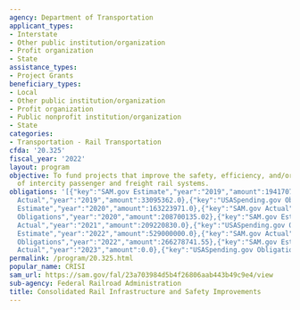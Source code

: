 ```yaml
---
agency: Department of Transportation
applicant_types:
- Interstate
- Other public institution/organization
- Profit organization
- State
assistance_types:
- Project Grants
beneficiary_types:
- Local
- Other public institution/organization
- Profit organization
- Public nonprofit institution/organization
- State
categories:
- Transportation - Rail Transportation
cfda: '20.325'
fiscal_year: '2022'
layout: program
objective: To fund projects that improve the safety, efficiency, and/or reliability
  of intercity passenger and freight rail systems.
obligations: '[{"key":"SAM.gov Estimate","year":"2019","amount":194170709.0},{"key":"SAM.gov
  Actual","year":"2019","amount":33095362.0},{"key":"USASpending.gov Obligations","year":"2019","amount":33095362.0},{"key":"SAM.gov
  Estimate","year":"2020","amount":163223971.0},{"key":"SAM.gov Actual","year":"2020","amount":209978877.0},{"key":"USASpending.gov
  Obligations","year":"2020","amount":208700135.02},{"key":"SAM.gov Estimate","year":"2021","amount":114455602.0},{"key":"SAM.gov
  Actual","year":"2021","amount":209220830.0},{"key":"USASpending.gov Obligations","year":"2021","amount":198623494.66},{"key":"SAM.gov
  Estimate","year":"2022","amount":529000000.0},{"key":"SAM.gov Actual","year":"2022","amount":274192258.0},{"key":"USASpending.gov
  Obligations","year":"2022","amount":266278741.55},{"key":"SAM.gov Estimate","year":"2023","amount":181403252.0},{"key":"SAM.gov
  Actual","year":"2023","amount":0.0},{"key":"USASpending.gov Obligations","year":"2023","amount":247834310.98}]'
permalink: /program/20.325.html
popular_name: CRISI
sam_url: https://sam.gov/fal/23a703984d5b4f26806aab443b49c9e4/view
sub-agency: Federal Railroad Administration
title: Consolidated Rail Infrastructure and Safety Improvements
---
```

